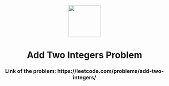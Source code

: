 <p align="center">
  <img align="center" width="100" src="https://cdn.iconscout.com/icon/free/png-256/leetcode-3521542-2944960.png" />

  <h1 align="center">Add Two Integers Problem</h1>
</p>

<h3 align="center">Link of the problem: https://leetcode.com/problems/add-two-integers/ </h3>

